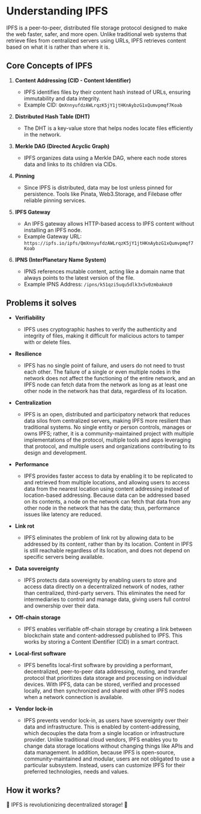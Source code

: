 # Understanding IPFS

IPFS is a peer-to-peer, distributed file storage protocol designed to make the web faster, safer, and more open. Unlike traditional web systems that retrieve files from centralized servers using URLs, IPFS retrieves content based on what it is rather than where it is.

## Core Concepts of IPFS

1.  **Content Addressing (CID - Content Identifier)**
    * IPFS identifies files by their content hash instead of URLs, ensuring immutability and data integrity.
    * Example CID: `QmXnnyufdzAWLrqzK5jY1jtHKnAybzG1xQumvpmqf7Koab`

2.  **Distributed Hash Table (DHT)**
    * The DHT is a key-value store that helps nodes locate files efficiently in the network.

3.  **Merkle DAG (Directed Acyclic Graph)**
    * IPFS organizes data using a Merkle DAG, where each node stores data and links to its children via CIDs.

4.  **Pinning**
    * Since IPFS is distributed, data may be lost unless pinned for persistence. Tools like Pinata, Web3.Storage, and Filebase offer reliable pinning services.

5.  **IPFS Gateway**
    * An IPFS gateway allows HTTP-based access to IPFS content without installing an IPFS node.
    * Example Gateway URL: `https://ipfs.io/ipfs/QmXnnyufdzAWLrqzK5jY1jtHKnAybzG1xQumvpmqf7Koab`

6.  **IPNS (InterPlanetary Name System)**
    * IPNS references mutable content, acting like a domain name that always points to the latest version of the file.
    * Example IPNS Address: `/ipns/k51qzi5uqu5dlk3x5v0zmbakmz0`

## Problems it solves

* **Verifiability**
    * IPFS uses cryptographic hashes to verify the authenticity and integrity of files, making it difficult for malicious actors to tamper with or delete files.

* **Resilience**
    * IPFS has no single point of failure, and users do not need to trust each other. The failure of a single or even multiple nodes in the network does not affect the functioning of the entire network, and an IPFS node can fetch data from the network as long as at least one other node in the network has that data, regardless of its location.

* **Centralization**
    * IPFS is an open, distributed and participatory network that reduces data silos from centralized servers, making IPFS more resilient than traditional systems. No single entity or person controls, manages or owns IPFS; rather, it is a community-maintained project with multiple implementations of the protocol, multiple tools and apps leveraging that protocol, and multiple users and organizations contributing to its design and development.

* **Performance**
    * IPFS provides faster access to data by enabling it to be replicated to and retrieved from multiple locations, and allowing users to access data from the nearest location using content addressing instead of location-based addressing. Because data can be addressed based on its contents, a node on the network can fetch that data from any other node in the network that has the data; thus, performance issues like latency are reduced.

* **Link rot**
    * IPFS eliminates the problem of link rot by allowing data to be addressed by its content, rather than by its location. Content in IPFS is still reachable regardless of its location, and does not depend on specific servers being available.

* **Data sovereignty**
    * IPFS protects data sovereignty by enabling users to store and access data directly on a decentralized network of nodes, rather than centralized, third-party servers. This eliminates the need for intermediaries to control and manage data, giving users full control and ownership over their data.

* **Off-chain storage**
    * IPFS enables verifiable off-chain storage by creating a link between blockchain state and content-addressed published to IPFS. This works by storing a Content IDentifier (CID) in a smart contract.

* **Local-first software**
    * IPFS benefits local-first software by providing a performant, decentralized, peer-to-peer data addressing, routing, and transfer protocol that prioritizes data storage and processing on individual devices. With IPFS, data can be stored, verified and processed locally, and then synchronized and shared with other IPFS nodes when a network connection is available.

* **Vendor lock-in**
    * IPFS prevents vendor lock-in, as users have sovereignty over their data and infrastructure. This is enabled by content-addressing, which decouples the data from a single location or infrastructure provider. Unlike traditional cloud vendors, IPFS enables you to change data storage locations without changing things like APIs and data management. In addition, because IPFS is open-source, community-maintained and modular, users are not obligated to use a particular subsystem. Instead, users can customize IPFS for their preferred technologies, needs and values.

## How it works?

🚀 IPFS is revolutionizing decentralized storage! 🚀